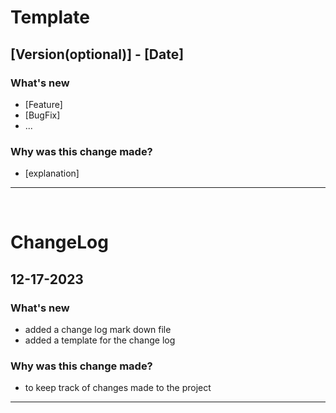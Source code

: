 # Template
## [Version(optional)] - [Date]
### What's new
- [Feature]
- [BugFix]
- ...
### Why was this change made?
- [explanation]
***
<br />

# ChangeLog
## 12-17-2023
### What's new
- added a change log mark down file
- added a template for the change log
### Why was this change made?
- to keep track of changes made to the project
***
